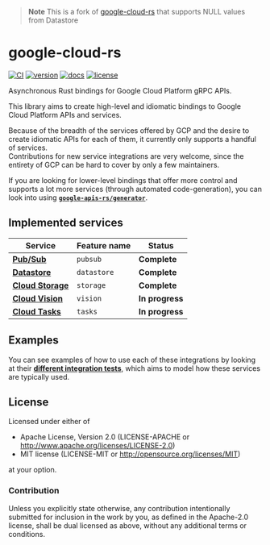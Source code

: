 > **Note**
> This is a fork of [google-cloud-rs](https://github.com/google-apis-rs/google-cloud-rs) that supports NULL values from Datastore

google-cloud-rs
===============

[![CI](https://github.com/google-apis-rs/google-cloud-rs/actions/workflows/ci.yaml/badge.svg)](https://github.com/google-apis-rs/google-cloud-rs/actions/workflows/ci.yaml)
[![version](https://img.shields.io/crates/v/google-cloud)](https://crates.io/crates/google-cloud)
[![docs](https://docs.rs/google-cloud/badge.svg)](https://docs.rs/google-cloud)
[![license](https://img.shields.io/crates/l/google-cloud)](https://github.com/google-apis-rs/google-cloud-rs#license)

Asynchronous Rust bindings for Google Cloud Platform gRPC APIs.

This library aims to create high-level and idiomatic bindings to Google Cloud Platform APIs and services.

Because of the breadth of the services offered by GCP and the desire to create idiomatic APIs for each of them, it currently only supports a handful of services.  
Contributions for new service integrations are very welcome, since the entirety of GCP can be hard to cover by only a few maintainers.  

If you are looking for lower-level bindings that offer more control and supports a lot more services (through automated code-generation), you can look into using [**`google-apis-rs/generator`**](https://github.com/google-apis-rs/generator).

Implemented services
--------------------

| Service                                               | Feature name | Status          |
| ----------------------------------------------------- | ------------ | --------------- |
| [**Pub/Sub**](https://cloud.google.com/pubsub)        | `pubsub`     | **Complete**    |
| [**Datastore**](https://cloud.google.com/datastore)   | `datastore`  | **Complete**    |
| [**Cloud Storage**](https://cloud.google.com/storage) | `storage`    | **Complete**    |
| [**Cloud Vision**](https://cloud.google.com/vision)   | `vision`     | **In progress** |
| [**Cloud Tasks**](https://cloud.google.com/tasks)     | `tasks`      | **In progress** |

Examples
--------

You can see examples of how to use each of these integrations by looking at their [**different integration tests**](https://github.com/google-apis-rs/google-cloud-rs/tree/master/google-cloud/src/tests), which aims to model how these services are typically used.

License
-------

Licensed under either of

- Apache License, Version 2.0 (LICENSE-APACHE or <http://www.apache.org/licenses/LICENSE-2.0>)
- MIT license (LICENSE-MIT or <http://opensource.org/licenses/MIT>)

at your option.

### Contribution

Unless you explicitly state otherwise, any contribution intentionally submitted for inclusion in the work by you, as defined in the Apache-2.0 license, shall be dual licensed as above, without any additional terms or conditions.
